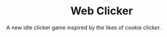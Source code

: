 <h1 align="center" id="title">Web Clicker</h1>

<p id="description">A new idle clicker game inspired by the likes of cookie clicker.</p>

  
